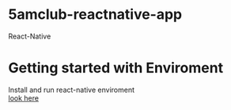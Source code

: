 # 5amclub-reactnative-app
React-Native

# Getting started with Enviroment

Install and run react-native enviroment   
[look here](https://reactnative.dev/docs/environment-setup)
